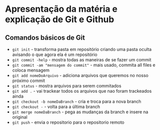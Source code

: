 # Apresentação da matéria e explicação de Git e Github

## Comandos básicos de Git
<ul>
    <li>
        <code>git init</code>
         - transforma pasta em repositório criando uma pasta oculta avisando o que agora ela é um repositório
    </li>
    <li>
        <code>git commit -help</code>
         - mostra todas as maneiras de se fazer um commit
    </li>
    <li>
        <code>git commit -am "mensagem do commit"</code>
         - mais usado, commita all files e coloca mensagem
    </li>
    <li>
        <code>git add nomeDoArquivo</code>
         - adiciona arquivos que queremos no nosso próximo commit
    </li>
    <li>
        <code>git status</code>
         - mostra arquivos para serem commitados
    </li>
    <li>
        <code>git add .</code>
         - vai trackear todos os arquivos que nao foram trackeados ainda
    </li>
    <li>
        <code>git checkout -b nomeDaBranch</code>
         - cria e troca para a nova branch
    </li>
    <li>
        <code>git checkout -</code>
         - volta para a última branch
    </li>
    <li>
        <code>git merge nomeDaBranch</code>
         - pega as mudanças da branch e insere na original
    </li>
    <li>
        <code>git push</code>
         - envia o repositorio para o repositorio remoto
    </li>
</ul>